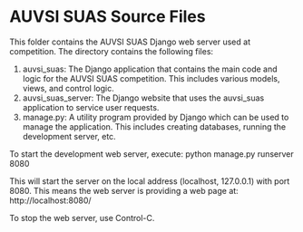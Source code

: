 AUVSI SUAS Source Files
================================================================================

This folder contains the AUVSI SUAS Django web server used at competition. The
directory contains the following files:

  1. auvsi_suas: The Django application that contains the main code and logic
        for the AUVSI SUAS competition. This includes various models, views, and
        control logic.
  2. auvsi_suas_server: The Django website that uses the auvsi_suas application
        to service user requests.
  3. manage.py: A utility program provided by Django which can be used to manage
        the application. This includes creating databases, running the
        development server, etc.

To start the development web server, execute:
python manage.py runserver 8080

This will start the server on the local address (localhost, 127.0.0.1) with port
8080. This means the web server is providing a web page at:
http://localhost:8080/

To stop the web server, use Control-C.
